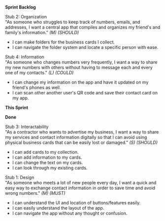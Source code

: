 **Sprint Backlog**

Stub 2: Organization \
"As someone who struggles to keep track of numbers, emails, and addresses, I want a central app that compiles and organizes my friend's and family's information." _(M) (SHOULD)_ 
- I can make folders for the business cards I collect. 
- I can navigate the folder system and locate a specific person with ease. 

Stub 4: Information\
"As someone who changes numbers very frequently, I want a way to share my new numbers with others without having to message each and every one of my contacts." _(L) (COULD)_ 
- I can change my information on the app and have it updated on my friend's phones as well. 
- I can scan other another user's QR code and save their contact card on my app.

**This Sprint**



**Done**

Stub 3: Interactability \
"As a contractor who wants to advertise my business, I want a way to share my services and contact information digitally so that I can avoid using physical business cards that can be easily lost or damaged." _(S) (SHOULD)_ 
- I can add cards to my collection.
- I can add information to my cards. 
- I can change the text on my cards. 
- I can look through my existing cards.

Stub 1: Design \
"As someone who meets a lot of new people every day, I want a quick and easy way to exchange contact information in order to save time and avoid wrong numbers." _(M) (MUST)_ 
- I can understand the UI and location of buttons/features easily.
- I can easily understand the layout of the app.
- I can navigate the app without any thought or confusion.
